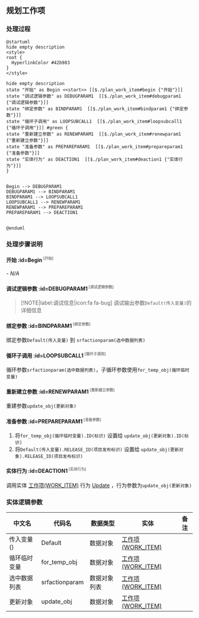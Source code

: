 ## 规划工作项 <!-- {docsify-ignore-all} -->

   

### 处理过程

```plantuml
@startuml
hide empty description
<style>
root {
  HyperlinkColor #42b983
}
</style>

hide empty description
state "开始" as Begin <<start>> [[$./plan_work_item#begin {"开始"}]]
state "调试逻辑参数" as DEBUGPARAM1  [[$./plan_work_item#debugparam1 {"调试逻辑参数"}]]
state "绑定参数" as BINDPARAM1  [[$./plan_work_item#bindparam1 {"绑定参数"}]]
state "循环子调用" as LOOPSUBCALL1  [[$./plan_work_item#loopsubcall1 {"循环子调用"}]] #green {
state "重新建立参数" as RENEWPARAM1  [[$./plan_work_item#renewparam1 {"重新建立参数"}]]
state "准备参数" as PREPAREPARAM1  [[$./plan_work_item#prepareparam1 {"准备参数"}]]
state "实体行为" as DEACTION1  [[$./plan_work_item#deaction1 {"实体行为"}]]
}


Begin --> DEBUGPARAM1
DEBUGPARAM1 --> BINDPARAM1
BINDPARAM1 --> LOOPSUBCALL1
LOOPSUBCALL1 --> RENEWPARAM1
RENEWPARAM1 --> PREPAREPARAM1
PREPAREPARAM1 --> DEACTION1


@enduml
```


### 处理步骤说明

#### 开始 :id=Begin<sup class="footnote-symbol"> <font color=gray size=1>[开始]</font></sup>



*- N/A*
#### 调试逻辑参数 :id=DEBUGPARAM1<sup class="footnote-symbol"> <font color=gray size=1>[调试逻辑参数]</font></sup>



> [!NOTE|label:调试信息|icon:fa fa-bug]
> 调试输出参数`Default(传入变量)`的详细信息


#### 绑定参数 :id=BINDPARAM1<sup class="footnote-symbol"> <font color=gray size=1>[绑定参数]</font></sup>



绑定参数`Default(传入变量)` 到 `srfactionparam(选中数据列表)`
#### 循环子调用 :id=LOOPSUBCALL1<sup class="footnote-symbol"> <font color=gray size=1>[循环子调用]</font></sup>



循环参数`srfactionparam(选中数据列表)`，子循环参数使用`for_temp_obj(循环临时变量)`
#### 重新建立参数 :id=RENEWPARAM1<sup class="footnote-symbol"> <font color=gray size=1>[重新建立参数]</font></sup>



重建参数```update_obj(更新对象)```
#### 准备参数 :id=PREPAREPARAM1<sup class="footnote-symbol"> <font color=gray size=1>[准备参数]</font></sup>



1. 将`for_temp_obj(循环临时变量).ID(标识)` 设置给  `update_obj(更新对象).ID(标识)`
2. 将`Default(传入变量).RELEASE_ID(项目发布标识)` 设置给  `update_obj(更新对象).RELEASE_ID(项目发布标识)`

#### 实体行为 :id=DEACTION1<sup class="footnote-symbol"> <font color=gray size=1>[实体行为]</font></sup>



调用实体 [工作项(WORK_ITEM)](module/ProjMgmt/Work_item.md) 行为 [Update](module/ProjMgmt/Work_item#行为) ，行为参数为`update_obj(更新对象)`



### 实体逻辑参数

|    中文名   |    代码名    |  数据类型    |  实体   |备注 |
| --------| --------| -------- | -------- | --------   |
|传入变量(<i class="fa fa-check"/></i>)|Default|数据对象|[工作项(WORK_ITEM)](module/ProjMgmt/Work_item.md)||
|循环临时变量|for_temp_obj|数据对象|[工作项(WORK_ITEM)](module/ProjMgmt/Work_item.md)||
|选中数据列表|srfactionparam|数据对象列表|[工作项(WORK_ITEM)](module/ProjMgmt/Work_item.md)||
|更新对象|update_obj|数据对象|[工作项(WORK_ITEM)](module/ProjMgmt/Work_item.md)||
